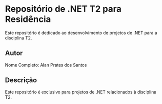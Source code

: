 # Repositório de .NET T2 para Residência

Este repositório é dedicado ao desenvolvimento de projetos de .NET para a disciplina T2.

## Autor

Nome Completo: Alan Prates dos Santos

## Descrição

Este repositório é exclusivo para projetos de .NET relacionados à disciplina T2.

